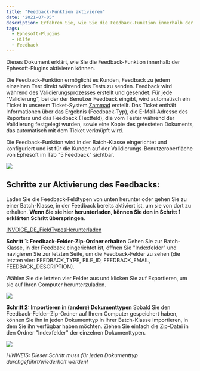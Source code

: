 ```yaml
---
title: "Feedback-Funktion aktivieren"
date: "2021-07-05"
description: Erfahren Sie, wie Sie die Feedback-Funktion innerhalb der Ephesoft-Plugins aktivieren können. Feedback wird während des Validierungsprozesses eines Dokuments erstellt und gesendet.
tags:
  - Ephesoft-Plugins
  - Hilfe
  - Feedback
---
```


Dieses Dokument erklärt, wie Sie die Feedback-Funktion innerhalb der Ephesoft-Plugins aktivieren können.

Die Feedback-Funktion ermöglicht es Kunden, Feedback zu jedem einzelnen Test direkt während des Tests zu senden. Feedback wird während des Validierungsprozesses erstellt und gesendet. Für jede "Validierung", bei der der Benutzer Feedback eingibt, wird automatisch ein Ticket in unserem Ticket-System [Zammad](https://support.cloudintegration.eu/#ticket/view/all_open) erstellt. Das Ticket enthält Informationen über das Ergebnis (Feedback-Typ), die E-Mail-Adresse des Reporters und das Feedback (Textfeld), die vom Tester während der Validierung festgelegt wurden, sowie eine Kopie des getesteten Dokuments, das automatisch mit dem Ticket verknüpft wird.

Die Feedback-Funktion wird in der Batch-Klasse eingerichtet und konfiguriert und ist für die Kunden auf der Validierungs-Benutzeroberfläche von Ephesoft im Tab "5 Feedback" sichtbar.

![](/_images/doc2/Bildschirmfoto-2021-07-05-um-13.43.36-1024x475.png)

## Schritte zur Aktivierung des Feedbacks:

Laden Sie die Feedback-Feldtypen von unten herunter oder gehen Sie zu einer Batch-Klasse, in der Feedback bereits aktiviert ist, um sie von dort zu erhalten.
**Wenn Sie sie hier herunterladen, können Sie den in Schritt 1 erklärten Schritt überspringen**.

[INVOICE\_DE\_FieldTypes](https://docs.cloudintegration.eu/wp-content/uploads/2021/07/INVOICE_DE_FieldTypes.zip)[Herunterladen](https://docs.cloudintegration.eu/wp-content/uploads/2021/07/INVOICE_DE_FieldTypes.zip)

**Schritt 1: Feedback-Felder-Zip-Ordner erhalten**
Gehen Sie zur Batch-Klasse, in der Feedback eingerichtet ist, öffnen Sie "Indexfelder" und navigieren Sie zur letzten Seite, um die Feedback-Felder zu sehen (die letzten vier: FEEDBACK\_TYPE, FILE\_ID, FEEDBACK\_EMAIL, FEEDBACK\_DESCRIPTION).

Wählen Sie die letzten vier Felder aus und klicken Sie auf Exportieren, um sie auf Ihren Computer herunterzuladen.

![](/_images/doc2/Bildschirmfoto-2021-07-05-um-14.45.42-1024x476.png)

**Schritt 2: Importieren in (andere) Dokumenttypen**
Sobald Sie den Feedback-Felder-Zip-Ordner auf Ihrem Computer gespeichert haben, können Sie ihn in jeden Dokumenttyp in Ihrer Batch-Klasse importieren, in dem Sie ihn verfügbar haben möchten. Ziehen Sie einfach die Zip-Datei in den Ordner "Indexfelder" der einzelnen Dokumenttypen.

![](/_images/doc2/Bildschirmfoto-2021-07-05-um-15.02.15-1024x479.png)

_HINWEIS: Dieser Schritt muss für jeden Dokumenttyp durchgeführt/wiederholt werden!_